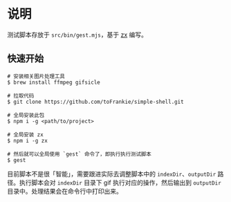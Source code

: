 # 说明

测试脚本存放于 `src/bin/gest.mjs`，基于 [zx](https://github.com/google/zx) 编写。

## 快速开始

```shell
# 安装相关图片处理工具
$ brew install ffmpeg gifsicle
```

```shell
# 拉取代码
$ git clone https://github.com/toFrankie/simple-shell.git

# 全局安装此包
$ npm i -g <path/to/project>

# 全局安装 zx
$ npm i -g zx

# 然后就可以全局使用 `gest` 命令了，即执行执行测试脚本
$ gest
```

目前脚本不是很「智能」，需要跟进实际去调整脚本中的 `indexDir`、`outputDir` 路径。执行脚本会对 `indexDir` 目录下 gif 执行对应的操作，然后输出到 `outputDir` 目录中。处理结果会在命令行中打印出来。
